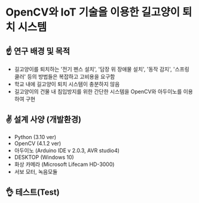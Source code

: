 # OpenCV와 IoT 기술을 이용한 길고양이 퇴치 시스템 

## :point_up: 연구 배경 및 목적
* 길고양이를 퇴치하는 '전기 펜스 설치', '담장 위 장애물 설치', '동작 감지', '스프링 쿨러' 등의 방법들은 복잡하고 고비용을 요구함
* 학교 내에 길고양이 퇴치 시스템이 충분하지 않음
* 길고양이의 건물 내 침입방지를 위한 간단한 시스템을 OpenCV와 아두이노를 이용하여 구현

## :v: 설계 사양 (개발환경)
* Python (3.10 ver)
* OpenCV (4.1.2 ver)
* 아두이노 (Arduino IDE v 2.0.3, AVR studio4)
* DESKTOP (Windows 10)
* 화상 카메라 (Microsoft Lifecam HD-3000)
* 서보 모터, 녹음모듈

## 👌 테스트(Test)
